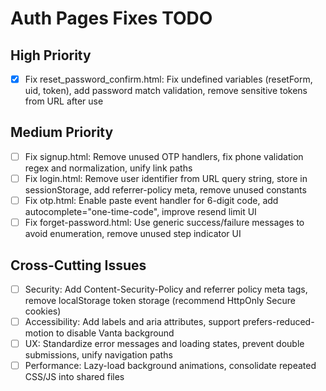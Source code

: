 # Auth Pages Fixes TODO

## High Priority
- [x] Fix reset_password_confirm.html: Fix undefined variables (resetForm, uid, token), add password match validation, remove sensitive tokens from URL after use

## Medium Priority
- [ ] Fix signup.html: Remove unused OTP handlers, fix phone validation regex and normalization, unify link paths
- [ ] Fix login.html: Remove user identifier from URL query string, store in sessionStorage, add referrer-policy meta, remove unused constants
- [ ] Fix otp.html: Enable paste event handler for 6-digit code, add autocomplete="one-time-code", improve resend limit UI
- [ ] Fix forget-password.html: Use generic success/failure messages to avoid enumeration, remove unused step indicator UI

## Cross-Cutting Issues
- [ ] Security: Add Content-Security-Policy and referrer policy meta tags, remove localStorage token storage (recommend HttpOnly Secure cookies)
- [ ] Accessibility: Add labels and aria attributes, support prefers-reduced-motion to disable Vanta background
- [ ] UX: Standardize error messages and loading states, prevent double submissions, unify navigation paths
- [ ] Performance: Lazy-load background animations, consolidate repeated CSS/JS into shared files
